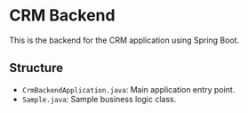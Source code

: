 # CRM Backend

This is the backend for the CRM application using Spring Boot.

## Structure

- `CrmBackendApplication.java`: Main application entry point.
- `Sample.java`: Sample business logic class.

